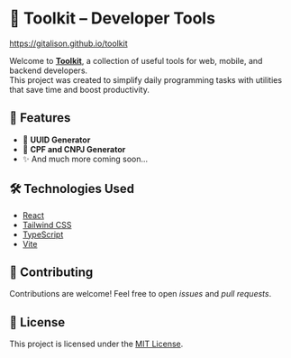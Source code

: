 # 🧰 Toolkit – Developer Tools

https://gitalison.github.io/toolkit

Welcome to **[Toolkit](https://gitalison.github.io/toolkit)**, a collection of useful tools for web, mobile, and backend developers.  
This project was created to simplify daily programming tasks with utilities that save time and boost productivity.

## 🚀 Features

- 🔐 **UUID Generator**  
- 🧮 **CPF and CNPJ Generator**  
- ✨ And much more coming soon...

## 🛠️ Technologies Used

- [React](https://reactjs.org/)  
- [Tailwind CSS](https://tailwindcss.com/)  
- [TypeScript](https://www.typescriptlang.org/)  
- [Vite](https://vitejs.dev/)

## 🤝 Contributing

Contributions are welcome! Feel free to open *issues* and *pull requests*.  

## 📄 License

This project is licensed under the [MIT License](LICENSE).

